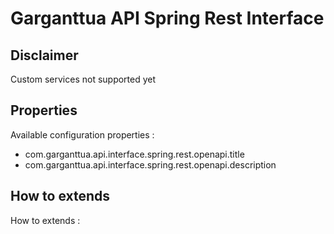 # Garganttua API Spring Rest Interface




## Disclaimer

Custom services not supported yet

## Properties 

Available configuration properties : 
* com.garganttua.api.interface.spring.rest.openapi.title
* com.garganttua.api.interface.spring.rest.openapi.description




## How to extends

How to extends : 

